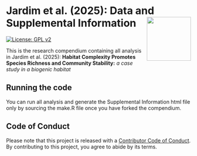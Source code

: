 
<!-- README.md is generated from README.Rmd. Please edit that file -->

# Jardim et al. (2025): Data and Supplemental Information <img src="man/figures/package-sticker.png" align="right" style="float:right; height:120px;"/>

<!-- badges: start -->

[![License: GPL
v2](https://img.shields.io/badge/License-GPL%20v2-blue.svg)](https://www.gnu.org/licenses/old-licenses/gpl-2.0.en.html)

<!-- badges: end -->

This is the research compendium containing all analysis in Jardim et
al. (2025): **Habitat Complexity Promotes Species Richness and Community
Stability:** *a case study in a biogenic habitat*

## Running the code

You can run all analysis and generate the Supplemental Information html
file only by sourcing the make.R file once you have forked the
compendium.

## Code of Conduct

Please note that this project is released with a [Contributor Code of
Conduct](https://contributor-covenant.org/version/2/0/CODE_OF_CONDUCT.html).
By contributing to this project, you agree to abide by its terms.
